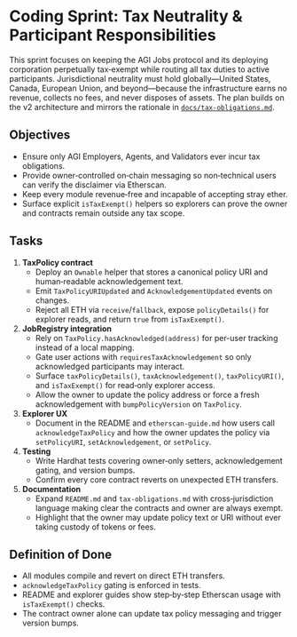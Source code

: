 # Coding Sprint: Tax Neutrality & Participant Responsibilities

This sprint focuses on keeping the AGI Jobs protocol and its deploying corporation perpetually tax‑exempt while routing all tax duties to active participants. Jurisdictional neutrality must hold globally—United States, Canada, European Union, and beyond—because the infrastructure earns no revenue, collects no fees, and never disposes of assets. The plan builds on the v2 architecture and mirrors the rationale in [`docs/tax-obligations.md`](tax-obligations.md).

## Objectives

- Ensure only AGI Employers, Agents, and Validators ever incur tax obligations.
- Provide owner‑controlled on‑chain messaging so non‑technical users can verify the disclaimer via Etherscan.
- Keep every module revenue‑free and incapable of accepting stray ether.
- Surface explicit `isTaxExempt()` helpers so explorers can prove the owner and contracts remain outside any tax scope.

## Tasks

1. **TaxPolicy contract**
   - Deploy an `Ownable` helper that stores a canonical policy URI and human‑readable acknowledgement text.
   - Emit `TaxPolicyURIUpdated` and `AcknowledgementUpdated` events on changes.
   - Reject all ETH via `receive`/`fallback`, expose `policyDetails()` for explorer reads, and return `true` from `isTaxExempt()`.
2. **JobRegistry integration**
   - Rely on `TaxPolicy.hasAcknowledged(address)` for per-user tracking instead of a local mapping.
   - Gate user actions with `requiresTaxAcknowledgement` so only acknowledged participants may interact.
   - Surface `taxPolicyDetails()`, `taxAcknowledgement()`, `taxPolicyURI()`, and `isTaxExempt()` for read‑only explorer access.
   - Allow the owner to update the policy address or force a fresh acknowledgement with `bumpPolicyVersion` on `TaxPolicy`.
3. **Explorer UX**
   - Document in the README and `etherscan-guide.md` how users call `acknowledgeTaxPolicy` and how the owner updates the policy via `setPolicyURI`, `setAcknowledgement`, or `setPolicy`.
4. **Testing**
   - Write Hardhat tests covering owner‑only setters, acknowledgement gating, and version bumps.
   - Confirm every core contract reverts on unexpected ETH transfers.
5. **Documentation**
   - Expand `README.md` and `tax-obligations.md` with cross‑jurisdiction language making clear the contracts and owner are always exempt.
   - Highlight that the owner may update policy text or URI without ever taking custody of tokens or fees.

## Definition of Done

- All modules compile and revert on direct ETH transfers.
- `acknowledgeTaxPolicy` gating is enforced in tests.
- README and explorer guides show step‑by‑step Etherscan usage with `isTaxExempt()` checks.
- The contract owner alone can update tax policy messaging and trigger version bumps.
